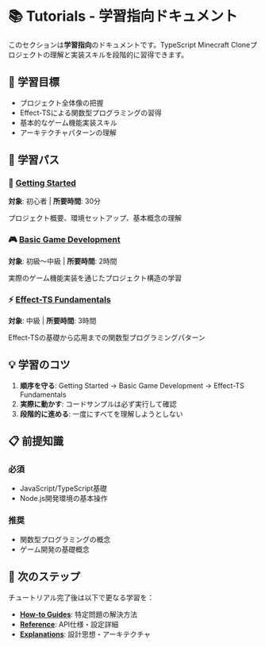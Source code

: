 # 📚 Tutorials - 学習指向ドキュメント

このセクションは**学習指向**のドキュメントです。TypeScript Minecraft Cloneプロジェクトの理解と実装スキルを段階的に習得できます。

## 🎯 学習目標

- プロジェクト全体像の把握
- Effect-TSによる関数型プログラミングの習得
- 基本的なゲーム機能実装スキル
- アーキテクチャパターンの理解

## 📖 学習パス

### 🚀 [Getting Started](./getting-started/)
**対象**: 初心者 | **所要時間**: 30分

プロジェクト概要、環境セットアップ、基本概念の理解

### 🎮 [Basic Game Development](./basic-game-development/)
**対象**: 初級〜中級 | **所要時間**: 2時間

実際のゲーム機能実装を通じたプロジェクト構造の学習

### ⚡ [Effect-TS Fundamentals](./effect-ts-fundamentals/)
**対象**: 中級 | **所要時間**: 3時間

Effect-TSの基礎から応用までの関数型プログラミングパターン

## 💡 学習のコツ

1. **順序を守る**: Getting Started → Basic Game Development → Effect-TS Fundamentals
2. **実際に動かす**: コードサンプルは必ず実行して確認
3. **段階的に進める**: 一度にすべてを理解しようとしない

## 📋 前提知識

### 必須
- JavaScript/TypeScript基礎
- Node.js開発環境の基本操作

### 推奨
- 関数型プログラミングの概念
- ゲーム開発の基礎概念

## 🔗 次のステップ

チュートリアル完了後は以下で更なる学習を：

- **[How-to Guides](../how-to/)**: 特定問題の解決方法
- **[Reference](../reference/)**: API仕様・設定詳細
- **[Explanations](../explanations/)**: 設計思想・アーキテクチャ